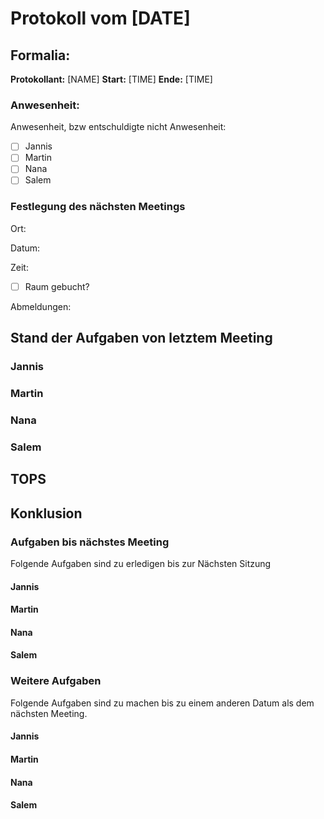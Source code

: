 # Protokoll vom [DATE]

## Formalia:
**Protokollant:** [NAME]
**Start:** [TIME]
**Ende:** [TIME]

### Anwesenheit:
Anwesenheit, bzw entschuldigte nicht Anwesenheit:
* [ ]  Jannis
* [ ]  Martin
* [ ]  Nana
* [ ]  Salem

### Festlegung des nächsten Meetings
Ort:

Datum:

Zeit:

* [ ] Raum gebucht?

Abmeldungen:

## Stand der Aufgaben von letztem Meeting

### Jannis

### Martin

### Nana

### Salem

## TOPS

## Konklusion

### Aufgaben bis nächstes Meeting
Folgende Aufgaben sind zu erledigen bis zur Nächsten Sitzung

#### Jannis

#### Martin

#### Nana

#### Salem


### Weitere Aufgaben
Folgende Aufgaben sind zu machen bis zu einem anderen Datum als dem nächsten Meeting.

#### Jannis

#### Martin

#### Nana

#### Salem